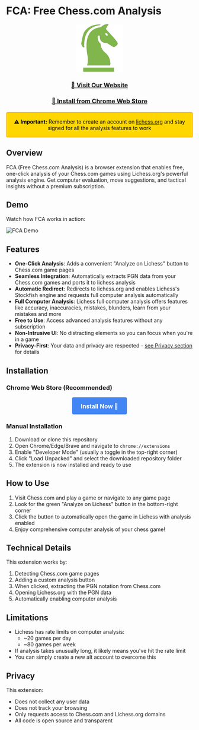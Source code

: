 # FCA: Free Chess.com Analysis

<p align="center">
  <img src="icons/logo.png" alt="FCA Logo" width="128" height="128">
</p>

<div align="center">
  <h3><a href="https://chess-fca.netlify.app">📱 Visit Our Website</a></h3>
  <h3><a href="https://chromewebstore.google.com/detail/fca-free-chesscom-analysi/fnbdibibhedkicfmehhdmobliblmiimc">🚀 Install from Chrome Web Store</a></h3>
</div>

<div align="center" style="background-color: #ffd700; border: 2px solid #ffb700; border-radius: 4px; padding: 15px; margin: 20px 0; color: #000000;">
  <strong>⚠️ Important:</strong> Remember to create an account on <a href="https://lichess.org" target="_blank">lichess.org</a> and stay signed for all the analysis features to work
</div>

## Overview

FCA (Free Chess.com Analysis) is a browser extension that enables free, one-click analysis of your Chess.com games using Lichess.org's powerful analysis engine. Get computer evaluation, move suggestions, and tactical insights without a premium subscription.

## Demo

Watch how FCA works in action:

![FCA Demo](./assets/FCA-demo.gif)

## Features

- **One-Click Analysis**: Adds a convenient "Analyze on Lichess" button to Chess.com game pages
- **Seamless Integration**: Automatically extracts PGN data from your Chess.com games and ports it to lichess analysis
- **Automatic Redirect**: Redirects to lichess.org and enables Lichess's Stockfish engine and requests full computer analysis automatically
- **Full Computer Analysis**: Lichess full computer analysis offers features like accuracy, inaccuracies, mistakes, blunders, learn from your mistakes and more
- **Free to Use**: Access advanced analysis features without any subscription
- **Non-Intrusive UI**: No distracting elements so you can focus when you're in a game
- **Privacy-First**: Your data and privacy are respected - [see Privacy section](#privacy) for details

## Installation

### Chrome Web Store (Recommended)
<div align="center">
  <a href="https://chromewebstore.google.com/detail/fca-free-chesscom-analysi/fnbdibibhedkicfmehhdmobliblmiimc" style="display: inline-block; padding: 12px 24px; background: #4285f4; color: white; text-decoration: none; border-radius: 4px; font-weight: bold; font-size: 16px;">
    <span style="vertical-align: middle;">Install Now 🚀</span>
  </a>
</div>

### Manual Installation
1. Download or clone this repository
2. Open Chrome/Edge/Brave and navigate to `chrome://extensions`
3. Enable "Developer Mode" (usually a toggle in the top-right corner)
4. Click "Load Unpacked" and select the downloaded repository folder
5. The extension is now installed and ready to use

## How to Use

1. Visit Chess.com and play a game or navigate to any game page
2. Look for the green "Analyze on Lichess" button in the bottom-right corner
3. Click the button to automatically open the game in Lichess with analysis enabled
4. Enjoy comprehensive computer analysis of your chess game!

## Technical Details

This extension works by:
1. Detecting Chess.com game pages
2. Adding a custom analysis button
3. When clicked, extracting the PGN notation from Chess.com
4. Opening Lichess.org with the PGN data
5. Automatically enabling computer analysis

## Limitations

- Lichess has rate limits on computer analysis:
  - ~20 games per day
  - ~80 games per week
- If analysis takes unusually long, it likely means you've hit the rate limit
- You can simply create a new alt account to overcome this 

## Privacy

This extension:
- Does not collect any user data
- Does not track your browsing
- Only requests access to Chess.com and Lichess.org domains
- All code is open source and transparent